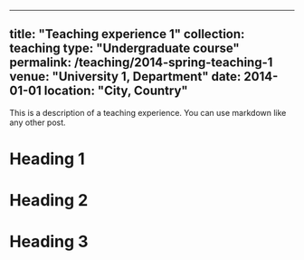 <!-- ---
title: "International Migration and Remittances,"
collection: publications
type: "in_edit"
permalink: /publications_in_edit/2-International-Migration-and-Remittances
# venue: "University 1, Department"
date: 2017
# location: "City, Country"
---

“International Migration and Remittances,” in James D. Wright, ed., International Encyclopedia of the Social & Behavioral Sciences, 2nd edition, Vol. 12, Oxford: Elsevier, 2015, pp. 519–524.  Pre-publication version is [link](http://sites.lsa.umich.edu/deanyang/wp-content/uploads/sites/205/2015/04/yang-international-migration-and-remittances-iesbs-2013-1101.pdf "HERE") -->
---
title: "Teaching experience 1"
collection: teaching
type: "Undergraduate course"
permalink: /teaching/2014-spring-teaching-1
venue: "University 1, Department"
date: 2014-01-01
location: "City, Country"
---

This is a description of a teaching experience. You can use markdown like any other post.

Heading 1
======

Heading 2
======

Heading 3
======